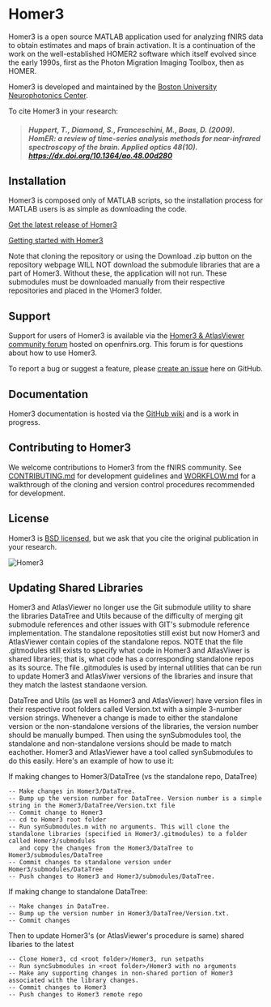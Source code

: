 # Homer3
Homer3 is a open source MATLAB application used for analyzing fNIRS data to obtain estimates and maps of brain activation. It is a continuation of the work on the well-established HOMER2 software which itself evolved since the early 1990s, first as the Photon Migration Imaging Toolbox, then as HOMER.

Homer3 is developed and maintained by the [Boston University Neurophotonics Center](http://www.bu.edu/neurophotonics/).

To cite Homer3 in your research:

> ##### Huppert, T., Diamond, S., Franceschini, M., Boas, D. (2009). HomER: a review of time-series analysis methods for near-infrared spectroscopy of the brain. Applied optics 48(10). https://dx.doi.org/10.1364/ao.48.00d280

## Installation

Homer3 is composed only of MATLAB scripts, so the installation process for MATLAB users is as simple as downloading the code.

[Get the latest release of Homer3](https://github.com/BUNPC/Homer3/releases/latest/)

[Getting started with Homer3](https://github.com/BUNPC/Homer3/wiki/Getting-started-with-Homer3)

Note that cloning the repository or using the Download .zip button on the repository webpage WILL NOT download the submodule libraries that are a part of Homer3. Without these, the application will not run. These submodules must be downloaded manually from their respective repositories and placed in the \Homer3 folder.

## Support
Support for users of Homer3 is available via the [Homer3 & AtlasViewer community forum](https://openfnirs.org/community/homer3-forum/) hosted on openfnirs.org. This forum is for questions about how to use Homer3.

To report a bug or suggest a feature, please [create an issue](https://github.com/BUNPC/Homer3/issues/new/choose) here on GitHub.

## Documentation

Homer3 documentation is hosted via the [GitHub wiki](https://github.com/BUNPC/Homer3/wiki) and is a work in progress.

## Contributing to Homer3

We welcome contributions to Homer3 from the fNIRS community. See [CONTRIBUTING.md](.github/CONTRIBUTING.md) for development guidelines and [WORKFLOW.md](.github/WORKFLOW.md) for a walkthrough of the cloning and version control procedures recommended for development.

## License

Homer3 is [BSD licensed](https://opensource.org/licenses/BSD-3-Clause), but we ask that you cite the original publication in your research.

![Homer3](https://openfnirs.org/wp-content/uploads/2018/05/Figure_fNIRS2.jpg)

## Updating Shared Libraries

Homer3 and AtlasViewer no longer use the Git submodule utility to share the libraries DataTree and Utils because of the difficulty of merging git submodule references and other issues with GIT's submodule reference implementation. The standalone repositoties still exist but now Homer3 and AtlasViewer contain copies of the standalone repos. NOTE that the file .gitmodules still exists to specify what code in Homer3 and AtlasViwer is shared libraries; that is, what code has a corresponding standalone repos as its source. The file .gitmodules is used by internal utilities that can be run to update Homer3 and AtlasViwer versions of the libraries and insure that they match the lastest standaone version. 

DataTree and Utils (as well as Homer3 and AtlasViewer) have version files in their respective root folders called Version.txt with a simple 3-number version strings. Whenever a change is made to either the standalone version or the non-standalone versions of the libraries, the version number should be manually bumped. Then using the synSubmodules tool, the standalone and non-standalone versions should be made to match eachother. Homer3 and AtlasViewer have a tool called synSubmodules to do this easily. Here's an example of how to use it:

If making changes to Homer3/DataTree (vs the standalone repo, DataTree) 

	-- Make changes in Homer3/DataTree. 
	-- Bump up the version number for DataTree. Version number is a simple string in the Homer3/DataTree/Version.txt file
	-- Commit change to Homer3 
	-- cd to Homer3 root folder
	-- Run synSubmodules.m with no arguments. This will clone the standalone libraries (specified in Homer3/.gitmodules) to a folder called Homer3/submodules 
	   and copy the changes from the Homer3/DataTree to Homer3/submodules/DataTree
	-- Commit changes to standalone version under Homer3/submodules/DataTree
	-- Push changes to Homer3 and Homer3/submodules/DataTree.
	
	
If making change to standalone DataTree:

	-- Make changes in DataTree. 
	-- Bump up the version number in Homer3/DataTree/Version.txt.
	-- Commit changes
	
	
Then to update Homer3's (or AtlasViewer's procedure is same) shared libaries to the latest 

	-- Clone Homer3, cd <root folder>/Homer3, run setpaths
	-- Run syncSubmodules in <root folder>/Homer3 with no arguments
	-- Make any supporting changes in non-shared portion of Homer3 associated with the library changes. 
	-- Commit changes to Homer3
	-- Push changes to Homer3 remote repo
